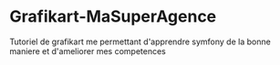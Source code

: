 # Grafikart-MaSuperAgence

Tutoriel de grafikart me permettant d'apprendre symfony de la bonne maniere et d'ameliorer mes competences

